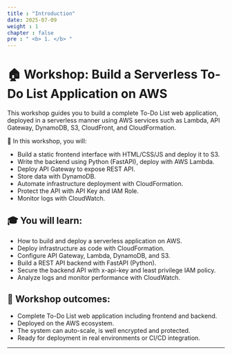 ```yaml
---
title : "Introduction"
date: 2025-07-09 
weight : 1 
chapter : false
pre : " <b> 1. </b> "
---
```

# 🏠 Workshop: Build a Serverless To-Do List Application on AWS

This workshop guides you to build a complete To-Do List web application, deployed in a serverless manner using AWS services such as Lambda, API Gateway, DynamoDB, S3, CloudFront, and CloudFormation.

🔧 In this workshop, you will:

- Build a static frontend interface with HTML/CSS/JS and deploy it to S3.
- Write the backend using Python (FastAPI), deploy with AWS Lambda.
- Deploy API Gateway to expose REST API.
- Store data with DynamoDB.
- Automate infrastructure deployment with CloudFormation.
- Protect the API with API Key and IAM Role.
- Monitor logs with CloudWatch.

## 🎓 You will learn:

- How to build and deploy a serverless application on AWS.
- Deploy infrastructure as code with CloudFormation.
- Configure API Gateway, Lambda, DynamoDB, and S3.
- Build a REST API backend with FastAPI (Python).
- Secure the backend API with x-api-key and least privilege IAM policy.
- Analyze logs and monitor performance with CloudWatch.

## 💼 Workshop outcomes:

- Complete To-Do List web application including frontend and backend.
- Deployed on the AWS ecosystem.
- The system can auto-scale, is well encrypted and protected.
- Ready for deployment in real environments or CI/CD integration.

--- 